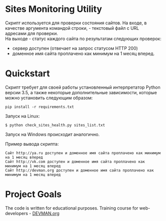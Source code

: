 # Sites Monitoring Utility

Скрипт используется для проверки состояния сайтов. На входе, в качестве аргумента командой строки, - текстовый файл с URL адресами для проверки.   
На выходе - статус каждого сайта по результатам следующих проверок:  
* сервер доступен (отвечает на запрос статусом HTTP 200)
* доменное имя сайта проплачено как минимум на 1 месяц вперед.


# Quickstart

Скрипт требует для своей работы установленный интерпретатор Python версии 3.5, а также некоторые дополнительные зависимости, которые можно установить следующим образом:
```
pip install -r requirements.txt
```

Запуск на Linux:

```#!bash
$ python check_sites_health.py sites_list.txt
```
Запуск на Windows происходит аналогично.


Пример вывода скрипта:
```
Сайт http://ya.ru доступен и доменное имя сайта проплачено как минимум на 1 месяц вперед
Сайт http://vk.com доступен и доменное имя сайта проплачено как минимум на 1 месяц вперед
Сайт http://devman.org доступен и доменное имя сайта проплачено как минимум на 1 месяц вперед
```

# Project Goals

The code is written for educational purposes. Training course for web-developers - [DEVMAN.org](https://devman.org)
